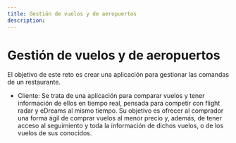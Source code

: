 ```yaml
---
title: Gestión de vuelos y de aeropuertos
description: 
---
```

# Gestión de vuelos y de aeropuertos

El objetivo de este reto es crear una aplicación para gestionar las comandas de un restaurante. 

- Cliente: Se trata de una aplicación para comparar vuelos y tener información de ellos en tiempo real, pensada para competir con flight radar y eDreams al mismo tiempo. Su objetivo es ofrecer al comprador una forma ágil de comprar vuelos al menor precio y, además, de tener acceso al seguimiento y toda la información de dichos vuelos, o de los vuelos de sus conocidos.